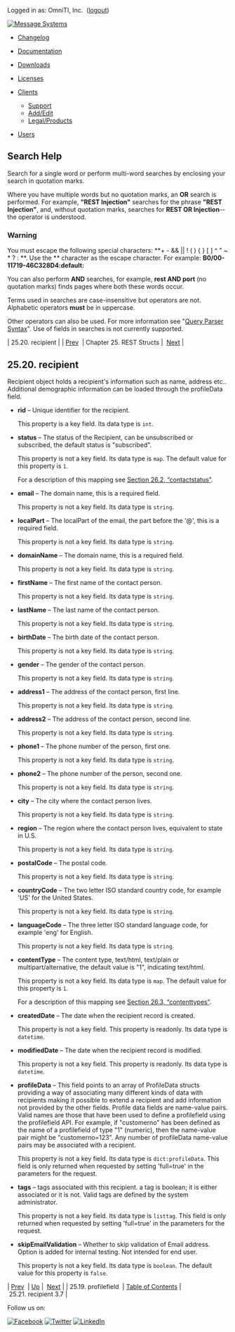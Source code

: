 Logged in as: OmniTI, Inc.  ([logout](https://support.messagesystems.com/logout.php))

[![Message Systems](https://support.messagesystems.com/images/ms-white205.png)](https://support.messagesystems.com/start.php) 

*   [Changelog](https://support.messagesystems.com/start.php?show=changelog)
*   [Documentation](https://support.messagesystems.com/docs/)
*   [Downloads](https://support.messagesystems.com/start.php)

*   [Licenses](https://support.messagesystems.com/license_summary.php)
*   <a href="">Clients</a>
    *   [Support](https://support.messagesystems.com/cs.php)
    *   [Add/Edit](https://support.messagesystems.com/edit_client.php)
    *   [Legal/Products](https://support.messagesystems.com/edit_products.php)
*   [Users](https://support.messagesystems.com/edit_customer.php)

## Search Help

Search for a single word or perform multi-word searches by enclosing your search in quotation marks.

Where you have multiple words but no quotation marks, an **OR** search is performed. For example, **"REST Injection"** searches for the phrase **"REST Injection"**, and, without quotation marks, searches for **REST OR Injection**--the operator is understood.

### Warning

You must escape the following special characters: **+ - && || ! ( ) { } [ ] ^ " ~ * ? : \**. Use the **\** character as the escape character. For example: **B0/00-11719-46C328D4\:default\:**

You can also perform **AND** searches, for example, **rest AND port** (no quotation marks) finds pages where both these words occur.

Terms used in searches are case-insensitive but operators are not. Alphabetic operators **must** be in uppercase.

Other operators can also be used. For more information see "[Query Parser Syntax](https://lucene.apache.org/core/old_versioned_docs/versions/3_0_0/queryparsersyntax.html)". Use of fields in searches is not currently supported.

| 25.20. recipient |
| [Prev](rest.autogen.struct.profilefield.php)  | Chapter 25. REST Structs |  [Next](rest.autogen.struct.recipient3.7.php) |

## 25.20. recipient

Recipient object holds a recipient's information such as name, address etc.. Additional demographic information can be loaded through the profileData field.

*   **rid** – Unique identifier for the recipient.

    This property is a key field. Its data type is `int`.

*   **status** – The status of the Recipient, can be unsubscribed or subscribed, the default status is "subscribed".

    This property is not a key field. Its data type is `map`. The default value for this property is `1`.

    For a description of this mapping see [Section 26.2, “contactstatus”](rest.autogen.map.contactstatus.php "26.2. contactstatus").

*   **email** – The domain name, this is a required field.

    This property is not a key field. Its data type is `string`.

*   **localPart** – The localPart of the email, the part before the '@', this is a required field.

    This property is not a key field. Its data type is `string`.

*   **domainName** – The domain name, this is a required field.

    This property is not a key field. Its data type is `string`.

*   **firstName** – The first name of the contact person.

    This property is not a key field. Its data type is `string`.

*   **lastName** – The last name of the contact person.

    This property is not a key field. Its data type is `string`.

*   **birthDate** – The birth date of the contact person.

    This property is not a key field. Its data type is `string`.

*   **gender** – The gender of the contact person.

    This property is not a key field. Its data type is `string`.

*   **address1** – The address of the contact person, first line.

    This property is not a key field. Its data type is `string`.

*   **address2** – The address of the contact person, second line.

    This property is not a key field. Its data type is `string`.

*   **phone1** – The phone number of the person, first one.

    This property is not a key field. Its data type is `string`.

*   **phone2** – The phone number of the person, second one.

    This property is not a key field. Its data type is `string`.

*   **city** – The city where the contact person lives.

    This property is not a key field. Its data type is `string`.

*   **region** – The region where the contact person lives, equivalent to state in U.S.

    This property is not a key field. Its data type is `string`.

*   **postalCode** – The postal code.

    This property is not a key field. Its data type is `string`.

*   **countryCode** – The two letter ISO standard country code, for example 'US' for the United States.

    This property is not a key field. Its data type is `string`.

*   **languageCode** – The three letter ISO standard language code, for example 'eng' for English.

    This property is not a key field. Its data type is `string`.

*   **contentType** – The content type, text/html, text/plain or multipart/alternative, the default value is "1", indicating text/html.

    This property is not a key field. Its data type is `map`. The default value for this property is `1`.

    For a description of this mapping see [Section 26.3, “contenttypes”](rest.autogen.map.contenttypes.php "26.3. contenttypes").

*   **createdDate** – The date when the recipient record is created.

    This property is not a key field. This property is readonly. Its data type is `datetime`.

*   **modifiedDate** – The date when the recipient record is modified.

    This property is not a key field. This property is readonly. Its data type is `datetime`.

*   **profileData** – This field points to an array of ProfileData structs providing a way of associating many different kinds of data with recipients making it possible to extend a recipient and add information not provided by the other fields. Profile data fields are name-value pairs. Valid names are those that have been used to define a profilefield using the profilefield API. For example, if "customerno" has been defined as the name of a profilefield of type "1" (numeric), then the name-value pair might be "customerno=123". Any number of profileData name-value pairs may be associated with a recipient.

    This property is not a key field. Its data type is `dict:profileData`. This field is only returned when requested by setting 'full=true' in the parameters for the request.

*   **tags** – tags associated with this recipient. a tag is boolean; it is either associated or it is not. Valid tags are defined by the system administrator.

    This property is not a key field. Its data type is `listtag`. This field is only returned when requested by setting 'full=true' in the parameters for the request.

*   **skipEmailValidation** – Whether to skip validation of Email address. Option is added for internal testing. Not intended for end user.

    This property is not a key field. Its data type is `boolean`. The default value for this property is `false`.

| [Prev](rest.autogen.struct.profilefield.php)  | [Up](rest.autogen.structs.php) |  [Next](rest.autogen.struct.recipient3.7.php) |
| 25.19. profilefield  | [Table of Contents](index.php) |  25.21. recipient 3.7 |

Follow us on:

[![Facebook](https://support.messagesystems.com/images/icon-facebook.png)](http://www.facebook.com/messagesystems) [![Twitter](https://support.messagesystems.com/images/icon-twitter.png)](http://twitter.com/#!/MessageSystems) [![LinkedIn](https://support.messagesystems.com/images/icon-linkedin.png)](http://www.linkedin.com/company/message-systems)